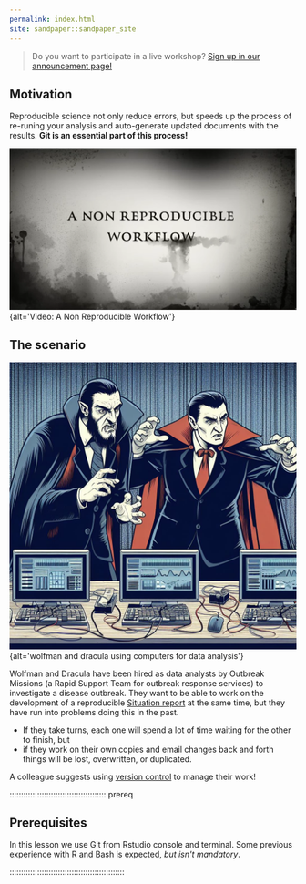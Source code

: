 ```yaml
---
permalink: index.html
site: sandpaper::sandpaper_site
---
```


> Do you want to participate in a live workshop? 
> [Sign up in our announcement page!](https://epiverse-trace.github.io/learn/git-training-01/)

## Motivation

Reproducible science not only reduce errors, but speeds up the process of re-runing your analysis and auto-generate updated documents with the results. **Git is an essential part of this process!**

!["A reproducible workflow". 1:44 minutes. Video by Ignasi Bartomeus (@ibartomeus) & Francisco Rodríguez-Sánchez (@frod_san).  CC-by, <https://youtu.be/s3JldKoA0zw?si=xRzgVJvOTX5LubxN>](episodes/fig/non-reproducible-workflow.png){alt='Video: A Non Reproducible Workflow'}

## The scenario

![Image by Bing, 2023, [CC BY 4.0](https://creativecommons.org/licenses/by/4.0/), created with [Bing Image Creator powered by DALL·E 3](https://www.bing.com/create)](episodes/fig/wolfman_dracula-03.jpg){alt='wolfman and dracula using computers for data analysis'}

Wolfman and Dracula have been hired as data analysts by Outbreak Missions (a Rapid Support Team for outbreak response services) to investigate a disease outbreak. 
They want to be able to work on the development of a reproducible [Situation report](https://choleraoutbreak.org/book-page/appendix-7-outline-outbreak-situation-report) 
at the same time, but they have run into
problems doing this in the past.  

- If they take turns, each one will
spend a lot of time waiting for the other to finish, but 
- if they work on their own copies and email changes back and forth things will be
lost, overwritten, or duplicated.

A colleague suggests using [version control](learners/reference.md#version-control) to
manage their work! 

<!--
Version control is better than mailing files back and forth:

- Nothing that is committed to version control is ever lost, unless
  you work really, really hard at it. Since all old versions of
  files are saved, it's always possible to go back in time to see
  exactly who wrote what on a particular day, or what version of a
  program was used to generate a particular set of results.

- As we have this record of who made what changes when, we know who to ask
  if we have questions later on, and, if needed, revert to a previous
  version, much like the "undo" feature in an editor.

- When several people collaborate in the same project, it's possible to
  accidentally overlook or overwrite someone's changes. The version control
  system automatically notifies users whenever there's a conflict between one
  person's work and another's.

Teams are not the only ones to benefit from version control: lone
researchers can benefit immensely.  Keeping a record of what was
changed, when, and why is extremely useful for all researchers if they
ever need to come back to the project later on (e.g., a year later,
when memory has faded).

Version control is the lab notebook of the digital world: it's what
professionals use to keep track of what they've done and to
collaborate with other people.  Every large software development
project relies on it, and most programmers use it for their small jobs
as well.  And it isn't just for software: books,
papers, small data sets, and anything that changes over time or needs
to be shared can and should be stored in a version control system.
-->

::::::::::::::::::::::::::::::::::::::::::  prereq

## Prerequisites

In this lesson we use Git from Rstudio console and terminal.
Some previous experience with R and Bash is expected,
*but isn't mandatory*.


::::::::::::::::::::::::::::::::::::::::::::::::::


